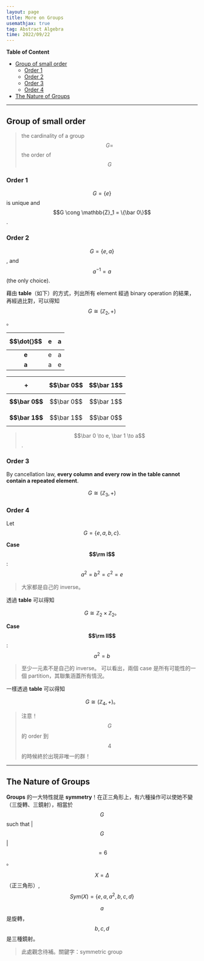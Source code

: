 ```yaml
---
layout: page
title: More on Groups
usemathjax: true
tag: Abstract Algebra
time: 2022/09/22
---
```


**Table of Content**
- [Group of small order](#group-of-small-order)
  - [Order 1](#order-1)
  - [Order 2](#order-2)
  - [Order 3](#order-3)
  - [Order 4](#order-4)
- [The Nature of Groups](#the-nature-of-groups)

---

## Group of small order

> the cardinality of a group $$G = $$ the order of $$G$$

### Order 1

$$G = \{e\}$$ is unique and $$G \cong \mathbb{Z}_1 = \{\bar 0\}$$.


### Order 2

$$G = \{e, a\}$$, and $$a^{-1} = a$$ (the only choice).

藉由 **table**（如下）的方式，列出所有 element 經過 binary operation 的結果，再經過比對，可以得知 $$G \cong (\mathbb{Z}_2, +)$$。

|$$\dot{}$$|e|a|
|:---------:|:-:|:-:|
|**e**       |e|a|
|**a**       |a|e|

|$$+$$|$$\bar 0$$|$$\bar 1$$|
|:---------:|:-:|:-:|
|**$$\bar 0$$**       |$$\bar 0$$|$$\bar 1$$|
|**$$\bar 1$$**       |$$\bar 1$$|$$\bar 0$$|

> $$\bar 0 \to e, \bar 1 \to a$$.

### Order 3

By cancellation law, **every column and every row in the table cannot contain a repeated element**.

$$G \cong (\mathbb{Z}_3, +)$$

### Order 4

Let $$G = \{e, a, b, c\}.$$

**Case $$\rm I$$**: $$a^2 = b^2 = c^2 = e$$

> 大家都是自己的 inverse。

透過 **table** 可以得知

$$G \cong \mathbb{Z}_2 \times \mathbb{Z}_2。$$

**Case $$\rm II$$**: $$a^2 = b$$

> 至少一元素不是自己的 inverse。
> 可以看出，兩個 case 是所有可能性的一個 partition，其聯集涵蓋所有情況。

一樣透過 **table** 可以得知

$$G \cong (\mathbb{Z}_4, +)。$$

> 注意！$$G$$ 的 order 到 $$4$$ 的時候終於出現非唯一的群！

---

## The Nature of Groups

**Groups** 的一大特性就是 **symmetry**！在正三角形上，有六種操作可以使她不變（三旋轉、三鏡射），相當於 $$G$$ such that \|$$G$$\|$$=6$$。

$$X = \Delta$$（正三角形）, $$Sym(X) = \{e, a, a^2, b, c, d\}$$

$$a$$ 是旋轉，$$b, c, d$$ 是三種鏡射。

> 此處觀念待補。關鍵字：symmetric group